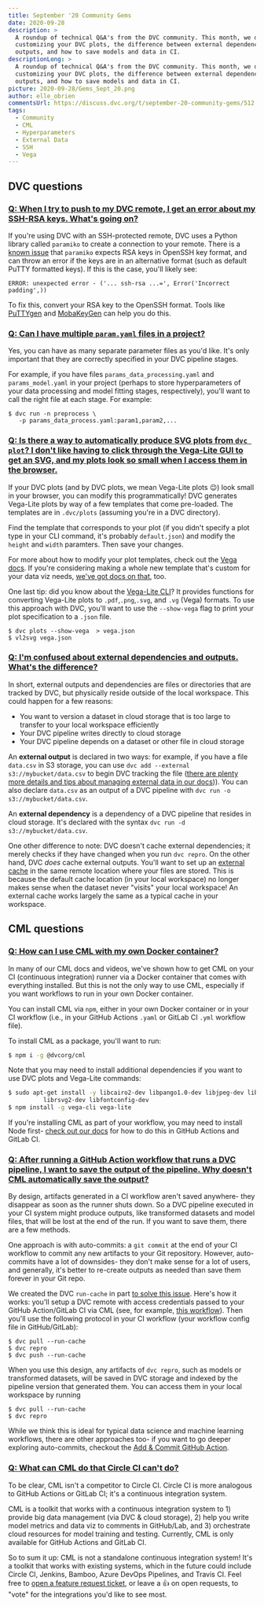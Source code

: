 ```yaml
---
title: September '20 Community Gems
date: 2020-09-28
description: >
  A roundup of technical Q&A's from the DVC community. This month, we discuss
  customizing your DVC plots, the difference between external dependencies and
  outputs, and how to save models and data in CI.
descriptionLong: >
  A roundup of technical Q&A's from the DVC community. This month, we discuss
  customizing your DVC plots, the difference between external dependencies and
  outputs, and how to save models and data in CI.
picture: 2020-09-28/Gems_Sept_20.png
author: elle_obrien
commentsUrl: https://discuss.dvc.org/t/september-20-community-gems/512
tags:
  - Community
  - CML
  - Hyperparameters
  - External Data
  - SSH
  - Vega
---
```


## DVC questions

### [Q: When I try to push to my DVC remote, I get an error about my SSH-RSA keys. What's going on?](https://discordapp.com/channels/485586884165107732/485596304961962003/748735263634620518)

If you're using DVC with an SSH-protected remote, DVC uses a Python library
called `paramiko` to create a connection to your remote. There is a
[known issue](https://stackoverflow.com/questions/51955990/base64-decoding-error-incorrect-padding-when-loading-putty-ppk-private-key-to)
that `paramiko` expects RSA keys in OpenSSH key format, and can throw an error
if the keys are in an alternative format (such as default PuTTY formatted keys).
If this is the case, you'll likely see:

```
ERROR: unexpected error - ('... ssh-rsa ...=', Error('Incorrect padding',))
```

To fix this, convert your RSA key to the OpenSSH format. Tools like
[PuTTYgen](https://www.puttygen.com/) and
[MobaKeyGen](https://mobaxterm.mobatek.net/) can help you do this.

### [Q: Can I have multiple `param.yaml` files in a project?](https://discordapp.com/channels/485586884165107732/563406153334128681/753322309942509578)

Yes, you can have as many separate parameter files as you'd like. It's only
important that they are correctly specified in your DVC pipeline stages.

For example, if you have files `params_data_processing.yaml` and
`params_model.yaml` in your project (perhaps to store hyperparameters of your
data processing and model fitting stages, respectively), you'll want to call the
right file at each stage. For example:

```dvc
$ dvc run -n preprocess \
   -p params_data_process.yaml:param1,param2,...
```

### [Q: Is there a way to automatically produce SVG plots from `dvc plot`? I don't like having to click through the Vega-Lite GUI to get an SVG, and my plots look so small when I access them in the browser.](https://discordapp.com/channels/485586884165107732/563406153334128681/750012082149392414)

If your DVC plots (and by DVC plots, we mean Vega-Lite plots 😉) look small in
your browser, you can modify this programmatically! DVC generates Vega-Lite
plots by way of a few templates that come pre-loaded. The templates are in
`.dvc/plots` (assuming you're in a DVC directory).

Find the template that corresponds to your plot (if you didn't specify a plot
type in your CLI command, it's probably `default.json`) and modify the `height`
and `width` paramters. Then save your changes.

For more about how to modify your plot templates, check out the
[Vega docs](https://vega.github.io/vega/docs/specification/). If you're
considering making a whole new template that's custom for your data viz needs,
[we've got docs on that](https://dvc.org/doc/command-reference/plots#custom-templates),
too.

One last tip: did you know about the
[Vega-Lite CLI](https://anaconda.org/conda-forge/vega-lite-cli)? It provides
functions for converting Vega-Lite plots to `.pdf`,`.png`,`.svg`, and `.vg`
(Vega) formats. To use this approach with DVC, you'll want to use the
`--show-vega` flag to print your plot specification to a `.json` file.

```dvc
$ dvc plots --show-vega  > vega.json
$ vl2svg vega.json
```

### [Q: I'm confused about external dependencies and outputs. What's the difference?](https://discordapp.com/channels/485586884165107732/485596304961962003/752478399326453840)

In short, external outputs and dependencies are files or directories that are
tracked by DVC, but physically reside outside of the local workspace. This could
happen for a few reasons:

- You want to version a dataset in cloud storage that is too large to transfer
  to your local workspace efficiently
- Your DVC pipeline writes directly to cloud storage
- Your DVC pipeline depends on a dataset or other file in cloud storage

An **external output** is declared in two ways: for example, if you have a file
`data.csv` in S3 storage, you can use
`dvc add --external s3://mybucket/data.csv` to begin DVC tracking the file
([there are plenty more details and tips about managing external data in our docs](https://dvc.org/doc/user-guide/managing-external-data))).
You can also declare `data.csv` as an output of a DVC pipeline with
`dvc run -o s3://mybucket/data.csv`.

An **external dependency** is a dependency of a DVC pipeline that resides in
cloud storage. It's declared with the syntax
`dvc run -d s3://mybucket/data.csv`.

One other difference to note: DVC doesn't cache external dependencies; it merely
checks if they have changed when you run `dvc repro`. On the other hand, DVC
_does_ cache external outputs. You'll want to set up an
[external cache](https://dvc.org/doc/use-cases/shared-development-server#configure-the-external-shared-cache)
in the same remote location where your files are stored. This is because the
default cache location (in your local workspace) no longer makes sense when the
dataset never "visits" your local workspace! An external cache works largely the
same as a typical cache in your workspace.

## CML questions

### [Q: How can I use CML with my own Docker container?](https://discordapp.com/channels/485586884165107732/728693131557732403/757553135840526376)

In many of our CML docs and videos, we've shown how to get CML on your CI
(continuous integration) runner via a Docker container that comes with
everything installed. But this is not the only way to use CML, especially if you
want workflows to run in your own Docker container.

You can install CML via `npm`, either in your own Docker container or in your CI
workflow (i.e., in your GitHub Actions `.yaml` or GitLab CI `.yml` workflow
file).

To install CML as a package, you'll want to run:

```bash
$ npm i -g @dvcorg/cml
```

Note that you may need to install additional dependencies if you want to use DVC
plots and Vega-Lite commands:

```bash
$ sudo apt-get install -y libcairo2-dev libpango1.0-dev libjpeg-dev libgif-dev \
          librsvg2-dev libfontconfig-dev
$ npm install -g vega-cli vega-lite
```

If you're installing CML as part of your workflow, you may need to install Node
first-
[check out our docs](https://github.com/iterative/cml#install-cml-as-a-package)
for how to do this in GitHub Actions and GitLab CI.

### [Q: After running a GitHub Action workflow that runs a DVC pipeline, I want to save the output of the pipeline. Why doesn't CML automatically save the output?](https://discordapp.com/channels/485586884165107732/728693131557732403/757686601953312988)

By design, artifacts generated in a CI workflow aren't saved anywhere- they
disappear as soon as the runner shuts down. So a DVC pipeline executed in your
CI system might produce outputs, like transformed datasets and model files, that
will be lost at the end of the run. If you want to save them, there are a few
methods.

One approach is with auto-commits: a `git commit` at the end of your CI workflow
to commit any new artifacts to your Git repository. However, auto-commits have a
lot of downsides- they don't make sense for a lot of users, and generally, it's
better to re-create outputs as needed than save them forever in your Git repo.

We created the DVC `run-cache` in part
[to solve this issue](https://stackoverflow.com/questions/61245284/is-it-necessary-to-commit-dvc-files-from-our-ci-pipelines).
Here's how it works: you'll setup a DVC remote with access credentials passed to
your GitHub Action/GitLab CI via CML (see, for example,
[this workflow](https://github.com/iterative/cml_dvc_case/blob/master/.github/workflows/cml.yaml)).
Then you'll use the following protocol in your CI workflow (your workflow config
file in GitHub/GitLab):

```dvc
$ dvc pull --run-cache
$ dvc repro
$ dvc push --run-cache
```

When you use this design, any artifacts of `dvc repro`, such as models or
transformed datasets, will be saved in DVC storage and indexed by the pipeline
version that generated them. You can access them in your local workspace by
running

```dvc
$ dvc pull --run-cache
$ dvc repro
```

While we think this is ideal for typical data science and machine learning
workflows, there are other approaches too- if you want to go deeper exploring
auto-commits, checkout the
[Add & Commit GitHub Action](https://github.com/marketplace/actions/add-commit).

### [Q: What can CML do that Circle CI can't do?](https://www.youtube.com/watch?v=9BgIDqAzfuA&lc=Ugylt6QR5ClmD8uHe4B4AaABAg)

To be clear, CML isn't a competitor to Circle CI. Circle CI is more analogous to
GitHub Actions or GitLab CI; it's a continuous integration system.

CML is a toolkit that works with a continuous integration system to 1) provide
big data management (via DVC & cloud storage), 2) help you write model metrics
and data viz to comments in GitHub/Lab, and 3) orchestrate cloud resources for
model training and testing. Currently, CML is only available for GitHub Actions
and GitLab CI.

So to sum it up: CML is not a standalone continuous integration system! It's a
toolkit that works with existing systems, which in the future could include
Circle CI, Jenkins, Bamboo, Azure DevOps Pipelines, and Travis CI. Feel free to
[open a feature request ticket](https://github.com/iterative/cml/issues), or
leave a 👍 on open requests, to "vote" for the integrations you'd like to see
most.
